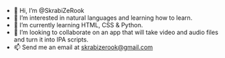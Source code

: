- 👋 Hi, I’m @SkrabiZeRook
- 👀 I’m interested in natural languages and learning how to learn. 
- 🌱 I’m currently learning HTML, CSS & Python.
- 💞️ I’m looking to collaborate on an app that will take video and audio files and turn it into IPA scripts.
- 📫 Send me an email at skrabizerook@gmail.com 

<!---
SkrabiZeRook/SkrabiZeRook is a ✨ special ✨ repository because its `README.md` (this file) appears on your GitHub profile.
You can click the Preview link to take a look at your changes.
--->
